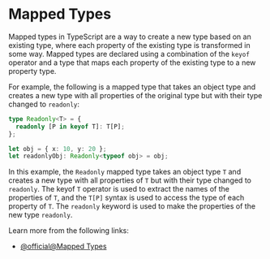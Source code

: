 # Mapped Types

Mapped types in TypeScript are a way to create a new type based on an existing type, where each property of the existing type is transformed in some way. Mapped types are declared using a combination of the `keyof` operator and a type that maps each property of the existing type to a new property type.

For example, the following is a mapped type that takes an object type and creates a new type with all properties of the original type but with their type changed to `readonly`:

```typescript
type Readonly<T> = {
  readonly [P in keyof T]: T[P];
};

let obj = { x: 10, y: 20 };
let readonlyObj: Readonly<typeof obj> = obj;
```

In this example, the `Readonly` mapped type takes an object type `T` and creates a new type with all properties of `T` but with their type changed to `readonly`. The keyof `T` operator is used to extract the names of the properties of `T`, and the `T[P]` syntax is used to access the type of each property of `T`. The `readonly` keyword is used to make the properties of the new type `readonly`.

Learn more from the following links:

- [@official@Mapped Types](https://www.typescriptlang.org/docs/handbook/2/mapped-types.html#handbook-content)

